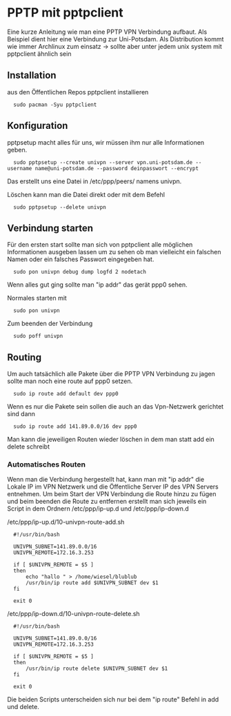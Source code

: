 # PPTP mit pptpclient

Eine kurze Anleitung wie man eine PPTP VPN Verbindung aufbaut. Als Beispiel dient hier eine Verbindung zur Uni-Potsdam. Als Distribution kommt wie immer Archlinux zum einsatz -> sollte aber unter jedem unix system mit pptpclient ähnlich sein

## Installation  

aus den Öffentlichen Repos pptpclient installieren  

``` 
  sudo pacman -Syu pptpclient 
```  

## Konfiguration  

pptpsetup macht alles für uns, wir müssen ihm nur alle Informationen geben.

``` 
  sudo pptpsetup --create univpn --server vpn.uni-potsdam.de --username name@uni-potsdam.de --password deinpasswort --encrypt 
```  

Das erstellt uns eine Datei in /etc/ppp/peers/ namens univpn.   

Löschen kann man die Datei direkt oder mit dem Befehl   

``` 
  sudo pptpsetup --delete univpn 
```  

## Verbindung starten  

Für den ersten start sollte man sich von pptpclient alle möglichen Informationen ausgeben lassen um zu sehen ob man vielleicht ein falschen Namen oder ein falsches Passwort eingegeben hat.

``` 
  sudo pon univpn debug dump logfd 2 nodetach 
```  

Wenn alles gut ging sollte man "ip addr" das gerät ppp0 sehen.    

Normales starten mit  

``` 
  sudo pon univpn 
```  
  
Zum beenden der Verbindung  

```
  sudo poff univpn
```

## Routing  

Um auch tatsächlich alle Pakete über die PPTP VPN Verbindung zu jagen sollte man noch eine route auf ppp0 setzen.  

``` 
  sudo ip route add default dev ppp0 
```  

Wenn es nur die Pakete sein sollen die auch an das Vpn-Netzwerk gerichtet sind dann  

``` 
  sudo ip route add 141.89.0.0/16 dev ppp0 
```  

Man kann die jeweiligen Routen wieder löschen in dem man statt add ein delete schreibt


### Automatisches Routen  

Wenn man die Verbindung hergestellt hat, kann man mit "ip addr" die Lokale IP im VPN Netzwerk und die Öffentliche Server IP des VPN Servers entnehmen. Um beim Start der VPN Verbindung die Route hinzu zu fügen und beim beenden die Route zu entfernen erstellt man sich jeweils ein Script in dem Ordnern /etc/ppp/ip-up.d und /etc/ppp/ip-down.d  

/etc/ppp/ip-up.d/10-univpn-route-add.sh  
```
  #!/usr/bin/bash
  
  UNIVPN_SUBNET=141.89.0.0/16
  UNIVPN_REMOTE=172.16.3.253
  
  if [ $UNIVPN_REMOTE = $5 ]
  then 
      echo "hallo " > /home/wiesel/blublub
      /usr/bin/ip route add $UNIVPN_SUBNET dev $1
  fi
  
  exit 0  
```  
  
/etc/ppp/ip-down.d/10-univpn-route-delete.sh  
```
  #!/usr/bin/bash
  
  UNIVPN_SUBNET=141.89.0.0/16
  UNIVPN_REMOTE=172.16.3.253
  
  if [ $UNIVPN_REMOTE = $5 ]
  then 
      /usr/bin/ip route delete $UNIVPN_SUBNET dev $1
  fi
  
  exit 0
```  
  
Die beiden Scripts unterscheiden sich nur bei dem "ip route" Befehl in add und delete.  
